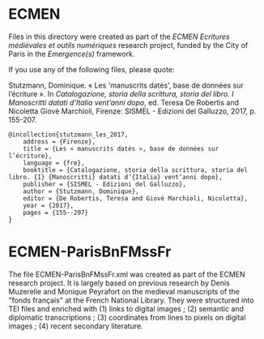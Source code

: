 # ECMEN

Files in this directory were created as part of the *ECMEN Ecritures médiévales et outils numériques* research project, funded by the City of Paris in the *Emergence(s)* framework.

If you use any of the following files, please quote: 

Stutzmann, Dominique. « Les 'manuscrits datés', base de données sur l’écriture ». In *Catalogazione, storia della scrittura, storia del libro. I Manoscritti datati d’Italia vent’anni dopo*, ed. Teresa De Robertis and Nicoletta Giovè Marchioli, Firenze: SISMEL - Edizioni del Galluzzo, 2017, p. 155-207.


```
@incollection{stutzmann_les_2017,
	address = {Firenze},
	title = {Les « manuscrits datés », base de données sur l’écriture},
	language = {fre},
	booktitle = {Catalogazione, storia della scrittura, storia del libro. {I} {Manoscritti} datati d’{Italia} vent’anni dopo},
	publisher = {SISMEL - Edizioni del Galluzzo},
	author = {Stutzmann, Dominique},
	editor = {De Robertis, Teresa and Giovè Marchioli, Nicoletta},
	year = {2017},
	pages = {155--207}
}
```


# ECMEN-ParisBnFMssFr

The file ECMEN-ParisBnFMssFr.xml was created as part of the ECMEN research project. It is largely based on previous research by Denis Muzerelle and Monique Peyrafort on the medieval manuscripts of the "fonds français" at the French National Library. They were structured into TEI files and enriched with (1) links to digital images ; (2) semantic and diplomatic transcriptions ; (3) coordinates from lines to pixels on digital images ; (4) recent secondary literature. 

